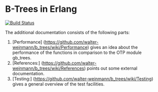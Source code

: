 # B-Trees in Erlang

[![Build Status](https://travis-ci.org/walter-weinmann/b_trees.svg?branch=master)](https://travis-ci.org/walter-weinmann/b_trees)

The additional documentation consists of the following parts:

1. [Performance] (https://github.com/walter-weinmann/b_trees/wiki/Performance) gives an idea about the performance of the functions in comparison to the OTP module gb_trees.
2. [References:] (https://github.com/walter-weinmann/b_trees/wiki/References) points out some external documentation.
3. [Testing:] (https://github.com/walter-weinmann/b_trees/wiki/Testing) gives a general overview of the test facilities.
